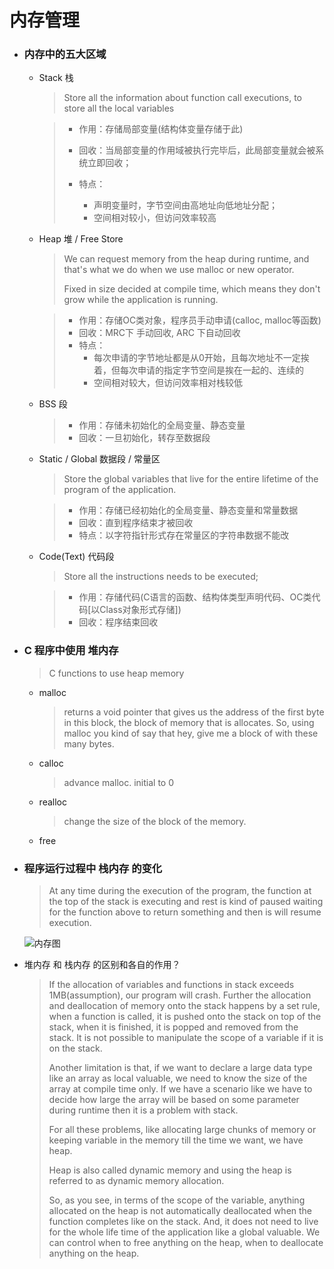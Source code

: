 # 内存管理

- ### 内存中的五大区域

  - Stack 栈

    > Store all the information about function call executions, to store all the local variables

    > - 作用：存储局部变量(结构体变量存储于此)
    >
    > - 回收：当局部变量的作用域被执行完毕后，此局部变量就会被系统立即回收；
    >
    > - 特点：
    >   - 声明变量时，字节空间由高地址向低地址分配；
    >   - 空间相对较小，但访问效率较高

  - Heap 堆 / Free Store

    > We can request memory from the heap during runtime, and that's what we do when we use malloc or new operator.
    >
    > Fixed in size decided at compile time, which means they don't grow while the application is running.

    > - 作用：存储OC类对象，程序员手动申请(calloc, malloc等函数)
    > - 回收：MRC下 手动回收, ARC 下自动回收
    > - 特点：
    >   - 每次申请的字节地址都是从0开始，且每次地址不一定挨着，但每次申请的指定字节空间是挨在一起的、连续的
    >   - 空间相对较大，但访问效率相对栈较低

  - BSS 段

    > - 作用：存储未初始化的全局变量、静态变量
    > - 回收：一旦初始化，转存至数据段

  - Static / Global 数据段 / 常量区

    > Store the global variables that live for the entire lifetime of the program of the application.

    > - 作用：存储已经初始化的全局变量、静态变量和常量数据
    > - 回收：直到程序结束才被回收
    > - 特点：以字符指针形式存在常量区的字符串数据不能改

  - Code(Text) 代码段

    > Store all the instructions needs to be executed;

    > - 作用：存储代码(C语言的函数、结构体类型声明代码、OC类代码[以Class对象形式存储])
    > - 回收：程序结束回收

- ### C 程序中使用 堆内存

  > C functions to use heap memory

  - malloc

    > returns a void pointer that gives us the address of the first byte in this block, the block of memory that is allocates. So, using malloc you kind of say that hey, give me a block of with these many bytes.

  - calloc

    > advance malloc. initial to 0

  - realloc

    > change the size of the block of the memory.

  - free

- ### 程序运行过程中 栈内存 的变化

  > At any time during the execution of the program, the function at the top of the stack is executing and rest is kind of paused waiting for the function above to return something and then is will resume execution. 

  ![内存图](../resources/images/内存图.png)

- 堆内存 和 栈内存 的区别和各自的作用？

  > If the allocation of variables and functions in stack exceeds 1MB(assumption), our program will crash. Further the allocation and deallocation of memory onto the stack happens by a set rule, when a function is called, it is pushed onto the stack on top of the stack, when it is finished, it is popped and removed from the stack. It is not possible to manipulate the scope of a variable if it is on the stack.
  >
  > Another limitation is that, if we want to declare a large data type like an array as local valuable, we need to know the size of the array at compile time only. If we have a scenario like we have to decide how large the array will be based on some parameter during runtime then it is a problem with stack.
  >
  > 
  >
  > For all these problems, like allocating large chunks of memory or keeping variable in the memory till the time we want, we have heap.
  >
  > Heap is also called dynamic memory and using the heap is referred to as dynamic memory allocation.
  >
  > So, as you see, in terms of the scope of the variable, anything allocated on the heap is not automatically deallocated when the function completes like on the stack. And, it does not need to live for the whole life time of the application like a global valuable. We can control when to free anything on the heap, when to deallocate anything on the heap.